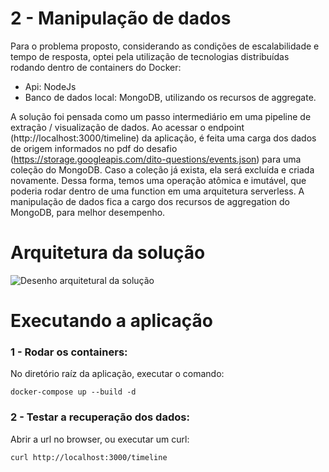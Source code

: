 # 2 - Manipulação de dados

Para o problema proposto, considerando as condições de escalabilidade e tempo de resposta, optei pela utilização de tecnologias distribuídas rodando dentro de containers do Docker:

- Api: NodeJs
- Banco de dados local: MongoDB, utilizando os recursos de aggregate.

A solução foi pensada como um passo intermediário em uma pipeline de extração / visualização de dados. Ao acessar o endpoint (http://localhost:3000/timeline) da aplicação, é feita uma carga dos dados de origem informados no pdf do desafio (https://storage.googleapis.com/dito-questions/events.json) para uma coleção do MongoDB. Caso a coleção já exista, ela será excluída e criada novamente. Dessa forma, temos uma operação atômica e imutável, que poderia rodar dentro de uma function em uma arquitetura serverless. A manipulação de dados fica a cargo dos recursos de aggregation do MongoDB, para melhor desempenho.

# Arquitetura da solução

![Desenho arquitetural da solução](https://drive.google.com/uc?export=view&id=18nVWj0Pwj4Kbi5JgJLaQ7lvOGjDM5OlA)

# Executando a aplicação

### 1 - Rodar os containers:
No diretório raíz da aplicação, executar o comando:

	docker-compose up --build -d

### 2 - Testar a recuperação dos dados:
Abrir a url  no browser, ou executar um curl:

	curl http://localhost:3000/timeline